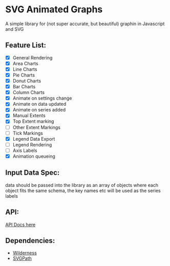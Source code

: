 # SVG Animated Graphs

A simple library for (not super accurate, but beautiful) graphin in Javascript and SVG

## Feature List:
- [x] General Rendering
- [x] Area Charts
- [x] Line Charts
- [x] Pie Charts
- [x] Donut Charts
- [x] Bar Charts
- [x] Column Charts
- [x] Animate on settings change
- [x] Animate on data updated
- [x] Animate on series added
- [x] Manual Extents
- [x] Top Extent marking
- [ ] Other Extent Markings
- [ ] Tick Markings
- [x] Legend Data Export
- [ ] Legend Rendering
- [ ] Axis Labels
- [x] Animation queueing
 
## Input Data Spec:

data should be passed into the library as an array of objects where each object fits the same schema,
the key names etc will be used as the series labels

## API:
[API Docs here](api.md)

## Dependencies:
 * [Wilderness](https://wilderness.now.sh/)
 * [SVGPath](https://github.com/fontello/svgpath)
